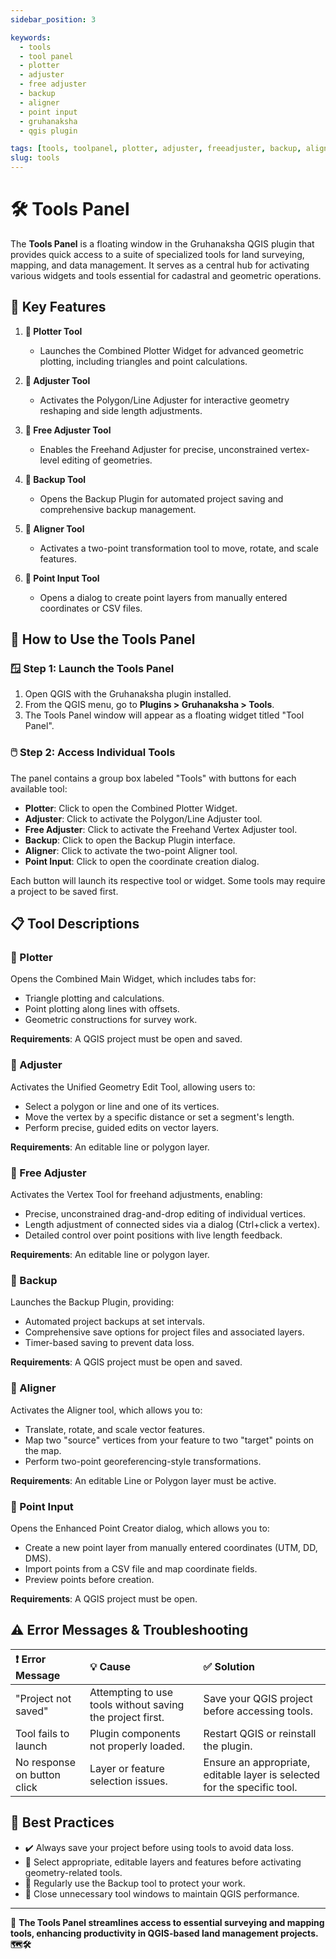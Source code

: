 ```yaml
---
sidebar_position: 3

keywords:
  - tools
  - tool panel
  - plotter
  - adjuster
  - free adjuster
  - backup
  - aligner
  - point input
  - gruhanaksha
  - qgis plugin

tags: [tools, toolpanel, plotter, adjuster, freeadjuster, backup, aligner, pointinput]
slug: tools
---
```


# 🛠️ Tools Panel

The **Tools Panel** is a floating window in the Gruhanaksha QGIS plugin that provides quick access to a suite of specialized tools for land surveying, mapping, and data management. It serves as a central hub for activating various widgets and tools essential for cadastral and geometric operations.

## 🔧 Key Features

1. **📐 Plotter Tool**
    - Launches the Combined Plotter Widget for advanced geometric plotting, including triangles and point calculations.

2. **🔧 Adjuster Tool**
    - Activates the Polygon/Line Adjuster for interactive geometry reshaping and side length adjustments.

3. **🎯 Free Adjuster Tool**
    - Enables the Freehand Adjuster for precise, unconstrained vertex-level editing of geometries.

4. **💾 Backup Tool**
    - Opens the Backup Plugin for automated project saving and comprehensive backup management.

5. **📏 Aligner Tool**
    - Activates a two-point transformation tool to move, rotate, and scale features.

6. **📍 Point Input Tool**
    - Opens a dialog to create point layers from manually entered coordinates or CSV files.

## 🚀 How to Use the Tools Panel

### 🪟 Step 1: Launch the Tools Panel

1. Open QGIS with the Gruhanaksha plugin installed.
2. From the QGIS menu, go to **Plugins > Gruhanaksha > Tools**.
3. The Tools Panel window will appear as a floating widget titled "Tool Panel".

### 🖱️ Step 2: Access Individual Tools

The panel contains a group box labeled "Tools" with buttons for each available tool:

- **Plotter**: Click to open the Combined Plotter Widget.
- **Adjuster**: Click to activate the Polygon/Line Adjuster tool.
- **Free Adjuster**: Click to activate the Freehand Vertex Adjuster tool.
- **Backup**: Click to open the Backup Plugin interface.
- **Aligner**: Click to activate the two-point Aligner tool.
- **Point Input**: Click to open the coordinate creation dialog.

Each button will launch its respective tool or widget. Some tools may require a project to be saved first.

## 📋 Tool Descriptions

### 📐 Plotter

Opens the Combined Main Widget, which includes tabs for:

- Triangle plotting and calculations.
- Point plotting along lines with offsets.
- Geometric constructions for survey work.

**Requirements**: A QGIS project must be open and saved.

### 🔧 Adjuster

Activates the Unified Geometry Edit Tool, allowing users to:

- Select a polygon or line and one of its vertices.
- Move the vertex by a specific distance or set a segment's length.
- Perform precise, guided edits on vector layers.

**Requirements**: An editable line or polygon layer.

### 🎯 Free Adjuster

Activates the Vertex Tool for freehand adjustments, enabling:

- Precise, unconstrained drag-and-drop editing of individual vertices.
- Length adjustment of connected sides via a dialog (Ctrl+click a vertex).
- Detailed control over point positions with live length feedback.

**Requirements**: An editable line or polygon layer.

### 💾 Backup

Launches the Backup Plugin, providing:

- Automated project backups at set intervals.
- Comprehensive save options for project files and associated layers.
- Timer-based saving to prevent data loss.

**Requirements**: A QGIS project must be open and saved.

### 📏 Aligner

Activates the Aligner tool, which allows you to:

- Translate, rotate, and scale vector features.
- Map two "source" vertices from your feature to two "target" points on the map.
- Perform two-point georeferencing-style transformations.

**Requirements**: An editable Line or Polygon layer must be active.

### 📍 Point Input

Opens the Enhanced Point Creator dialog, which allows you to:

- Create a new point layer from manually entered coordinates (UTM, DD, DMS).
- Import points from a CSV file and map coordinate fields.
- Preview points before creation.

**Requirements**: A QGIS project must be open.

## ⚠️ Error Messages & Troubleshooting

| ❗ Error Message         | 💡 Cause                                     | ✅ Solution                                                              |
| :---------------------- | :------------------------------------------- | :----------------------------------------------------------------------- |
| "Project not saved"     | Attempting to use tools without saving the project first. | Save your QGIS project before accessing tools.                           |
| Tool fails to launch    | Plugin components not properly loaded.       | Restart QGIS or reinstall the plugin.                                    |
| No response on button click | Layer or feature selection issues.           | Ensure an appropriate, editable layer is selected for the specific tool. |

## 🌟 Best Practices

- ✔️ Always save your project before using tools to avoid data loss.
- 📐 Select appropriate, editable layers and features before activating geometry-related tools.
- 💾 Regularly use the Backup tool to protect your work.
- 🔄 Close unnecessary tool windows to maintain QGIS performance.

---

📌 **The Tools Panel streamlines access to essential surveying and mapping tools, enhancing productivity in QGIS-based land management projects. 🗺️🛠️**
